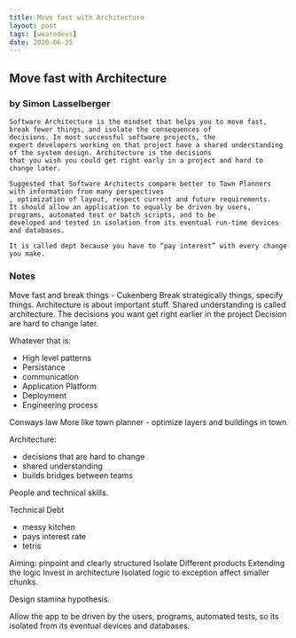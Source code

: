 ```yaml
---
title: Move fast with Architecture 
layout: post
tags: [wearedevs]
date: 2020-06-25
---
```


## Move fast with Architecture
### by Simon Lasselberger

```
Software Architecture is the mindset that helps you to move fast, break fewer things, and isolate the consequences of
decisions. In most successful software projects, the
expert developers working on that project have a shared understanding of the system design. Architecture is the decisions
that you wish you could get right early in a project and hard to change later.
```
```
Suggested that Software Architects compare better to Town Planners with information from many perspectives
, optimization of layout, respect current and future requirements.
It should allow an application to equally be driven by users, programs, automated test or batch scripts, and to be
developed and tested in isolation from its eventual run-time devices and databases.
```

``` About tecnical debt:It feels like a messy kitchen that rarely gets cleaned. There are many reasons for technical dept. 
It is called dept because you have to “pay interest” with every change you make.
```

### Notes
Move fast and break things - Cukenberg
Break strategically things, specify things.
Architecture is about important stuff. Shared understanding is called architecture.
The decisions you want get right earlier in the project
Decision  are hard to change later.

Whatever that is:
- High level patterns
- Persistance
- communication
- Application Platform
- Deployment
- Engineering process

Conways law
More like town planner - optimize layers
and buildings in town

Architecture:
- decisions that are hard to change
- shared understanding
- builds bridges between teams

People and technical skills.

Technical Debt
- messy kitchen
- pays interest rate
- tetris

Aiming: pinpoint and clearly structured
Isolate
Different products
Extending the logic
Invest in architecture
Isolated logic to exception affect smaller chunks.

Design stamina hypothesis.

Allow the app to be driven by the users, programs, automated tests, so its isolated from its eventual devices and databases.
 